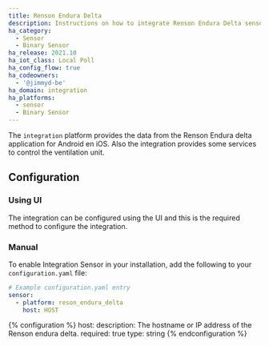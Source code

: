 ```yaml
---
title: Renson Endura Delta
description: Instructions on how to integrate Renson Endura Delta sensors into Home Assistant.
ha_category:
  - Sensor
  - Binary Sensor
ha_release: 2021.10
ha_iot_class: Local Poll
ha_config_flow: true
ha_codeowners:
  - '@jimmyd-be'
ha_domain: integration
ha_platforms:
  - sensor
  - Binary Sensor
---
```


The `integration` platform provides the data from the Renson Endura delta application for Android en iOS. Also the integration provides some services to control the ventilation unit.

## Configuration

### Using UI

The integration can be configured using the UI and this is the required method to configure the integration.

### Manual

To enable Integration Sensor in your installation, add the following to your `configuration.yaml` file:

```yaml
# Example configuration.yaml entry
sensor:
  - platform: reson_endura_delta
    host: HOST
```

{% configuration %}
host:
  description: The hostname or IP address of the Renson endura delta.
  required: true
  type: string
{% endconfiguration %}
